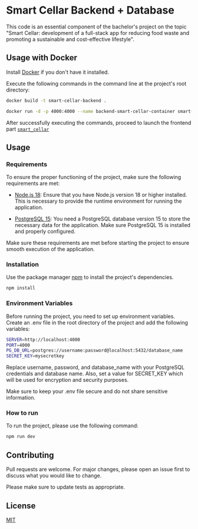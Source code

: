 # Smart Cellar Backend + Database

This code is an essential component of the bachelor's project on the topic "Smart Cellar: development of a full-stack app for reducing food waste and promoting a sustainable and cost-effective lifestyle".

## Usage with Docker
Install [Docker](https://www.docker.com/get-started/) if you don't have it installed.

Execute the following commands in the command line at the project's root directory:
```bash
docker build -t smart-cellar-backend .
```
```bash
docker run -d -p 4000:4000 --name backend-smart-cellar-container smart-cellar-backend
```
After successfully executing the commands, proceed to launch the frontend part [`smart_cellar`](https://gitlab.elektrotechnik.hs-augsburg.de/namu1848/smart_cellar)

## Usage
### Requirements

To ensure the proper functioning of the project, make sure the following requirements are met:

* [Node.js 18](https://nodejs.org/en/download): Ensure that you have Node.js version 18 or higher installed. This is necessary to provide the runtime environment for running the application.

* [PostgreSQL 15](https://www.postgresql.org/download/): You need a PostgreSQL database version 15 to store the necessary data for the application. Make sure PostgreSQL 15 is installed and properly configured.

Make sure these requirements are met before starting the project to ensure smooth execution of the application.

### Installation
Use the package manager [npm](https://docs.npmjs.com/downloading-and-installing-node-js-and-npm) to install the project's dependencies.

```bash
npm install
```
### Environment Variables

Before running the project, you need to set up environment variables. Create an .env file in the root directory of the project and add the following variables:
```bash
SERVER=http://localhost:4000
PORT=4000
PG_DB_URL=postgres://username:password@localhost:5432/database_name
SECRET_KEY=mysecretkey
```
Replace username, password, and database_name with your PostgreSQL credentials and database name. Also, set a value for SECRET_KEY which will be used for encryption and security purposes.

Make sure to keep your .env file secure and do not share sensitive information.

### How to run
To run the project, please use the following command:

```bash
npm run dev
```


## Contributing

Pull requests are welcome. For major changes, please open an issue first
to discuss what you would like to change.

Please make sure to update tests as appropriate.

## License

[MIT](LICENSE)

